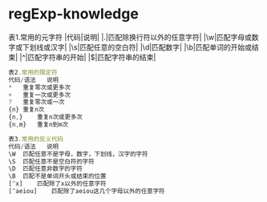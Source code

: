 # regExp-knowledge

表1.常用的元字符
|代码|说明|
|.|匹配除换行符以外的任意字符|
|\w|匹配字母或数字或下划线或汉字|
|\s|匹配任意的空白符|
|\d|匹配数字|
|\b|匹配单词的开始或结束|
|^|匹配字符串的开始|
|$|匹配字符串的结束|

```javascript
表2.常用的限定符
代码/语法	说明
*	重复零次或更多次
+	重复一次或更多次
?	重复零次或一次
{n}	重复n次
{n,}	重复n次或更多次
{n,m}	重复n到m次
```
```javascript
表3.常用的反义代码
代码/语法	说明
\W	匹配任意不是字母，数字，下划线，汉字的字符
\S	匹配任意不是空白符的字符
\D	匹配任意非数字的字符
\B	匹配不是单词开头或结束的位置
[^x]	匹配除了x以外的任意字符
[^aeiou]	匹配除了aeiou这几个字母以外的任意字符
```
